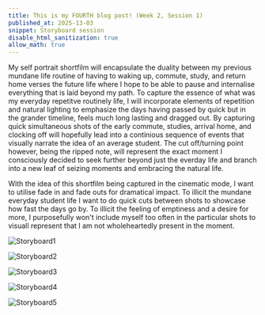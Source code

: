 ```yaml
---
title: This is my FOURTH blog post! (Week 2, Session 1)
published_at: 2025-13-03
snippet: Storyboard session
disable_html_sanitization: true
allow_math: true
---
```


My self portrait shortfilm will encapsulate the duality between my previous mundane life routine of having to waking up, commute, study, and return home verses the future life where I hope to be able to pause and internalise everything that is laid beyond my path. To capture the essence of what was my everyday repetitve routinely life, I will incorporate elements of repetition and natural lighting to emphasize the days having passed by quick but in the grander timeline, feels much long lasting and dragged out. By capturing quick simultaneous shots of the early commute, studies, arrival home, and clocking off will hopefully lead into a continious sequence of events that visually narrate the idea of an average student. The cut off/turning point however, being the ripped note, will represent the exact moment I consciously decided to seek further beyond just the everday life and branch into a new leaf of seizing moments and embracing the natural life. 

With the idea of this shortfilm being captured in the cinematic mode, I want to utilise fade in and fade outs for dramatical impact. To illicit the mundane everyday student life I want to do quick cuts between shots to showcase how fast the days go by. To illicit the feeling of emptiness and a desire for more, I purposefully won't include myself too often in the particular shots to visuall represent that I am not wholeheartedly present in the moment. 


![Storyboard1](/w01s1/Storyboard1.webp)

![Storyboard2](/w01s1/Storyboard2.webp)

![Storyboard3](/w01s1/Storyboard3.webp)

![Storyboard4](/w01s1/Storyboard4.webp) 

![Storyboard5](/w01s1/Storyboard5.webp) 

